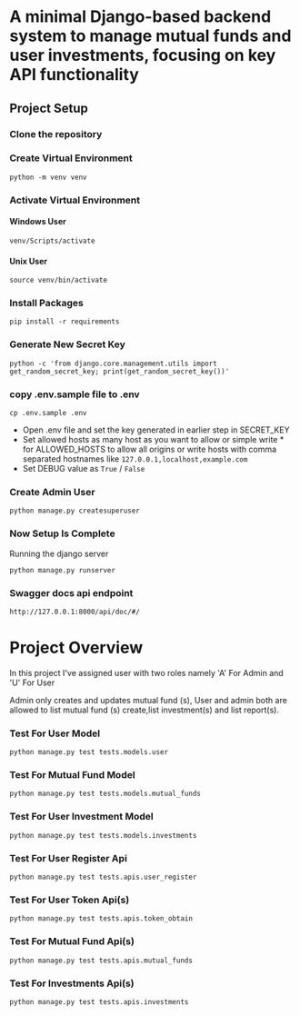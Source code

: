 # A minimal Django-based backend system to manage mutual funds and user investments, focusing on key API functionality

## Project Setup

### Clone the repository


### Create Virtual Environment
```
python -m venv venv 
```
### Activate Virtual Environment

#### Windows User
```
venv/Scripts/activate
```
#### Unix User
```
source venv/bin/activate
```

### Install Packages
```
pip install -r requirements
```

### Generate New Secret Key 
```
python -c 'from django.core.management.utils import get_random_secret_key; print(get_random_secret_key())'
```

### copy .env.sample file to .env
```
cp .env.sample .env
```
- Open .env file and set the key generated in earlier step in SECRET_KEY
- Set allowed hosts as many host as you want to allow or simple write * for ALLOWED_HOSTS to allow all origins or write hosts with comma separated hostnames like ```127.0.0.1,localhost,example.com```
- Set DEBUG value as ```True``` / ```False``` 

### Create Admin User
```python manage.py createsuperuser``` 

### Now Setup Is Complete
Running the django server

```python manage.py runserver```

### Swagger docs api endpoint
```
http://127.0.0.1:8000/api/doc/#/
```


# Project Overview

In this project I've assigned user with two roles namely 'A' For Admin and 'U' For User

Admin only creates and updates mutual fund (s), User and admin both are allowed to list mutual fund (s) create,list  investment(s) and list report(s). 



### Test For User Model
```
python manage.py test tests.models.user
```
### Test For Mutual Fund Model
```
python manage.py test tests.models.mutual_funds
```
### Test For User Investment Model
```
python manage.py test tests.models.investments
```
### Test For User Register Api
```
python manage.py test tests.apis.user_register
```
### Test For User Token Api(s)
```
python manage.py test tests.apis.token_obtain
```
### Test For Mutual Fund Api(s)
```
python manage.py test tests.apis.mutual_funds
```
### Test For Investments Api(s)
```
python manage.py test tests.apis.investments
```



